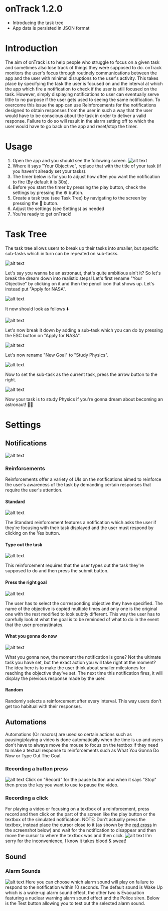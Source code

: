 # onTrack 1.2.0
- Introducing the task tree
- App data is persisted in JSON format

# Introduction
The aim of onTrack is to help people who struggle to focus on a given task and sometimes also lose track of things they were supposed to do. onTrack monitors the user's focus through routinely communications between the app and the user with minimal disruptions to the user's activity. This takes place by specifying the task the user is focused on and the interval at which the app which fire a notification to check if the user is still focused on the task. However, simply displaying notifications to user can eventually serve little to no purpose if the user gets used to seeing the same notification. To overcome this issue the app can use Reinforcements for the notifications designed to obtain responses from the user in such a way that the user would have to be conscious about the task in order to deliver a valid response. Failure to do so will result in the alarm setting off to which the user would have to go back on the app and reset/stop the timer.

# Usage
1. Open the app and you should see the following screen.
![alt text](https://github.com/markorankovic/onTrack/blob/develop/Screenshots/0.png)
2. Where it says "Your Objective", replace that with the title of your task (if you haven't already set your tasks).
3. The timer below is for you to adjust how often you want the notification to fire (By default it is 30s).
4. Before you start the timer by pressing the play button, check the settings by pressing the ⚙️ button.
5. Create a task tree (see Task Tree) by navigating to the screen by pressing the 📃 button.
6. Adjust the settings (see Settings) as needed
7. You're ready to get onTrack!

# Task Tree
The task tree allows users to break up their tasks into smaller, but specific sub-tasks which in turn can be repeated on sub-tasks.

![alt text](https://github.com/markorankovic/onTrack/blob/release/1.2.0/Screenshots/task_tree_1.png)

Let's say you wanna be an astronaut, that's quite ambitious ain't it? 
So let's break the dream down into realistic steps! 
Let's first rename "Your Objective" by clicking on it and then the pencil icon that shows up. 
Let's instead put "Apply for NASA".

![alt text](https://github.com/markorankovic/onTrack/blob/release/1.2.0/Screenshots/task_tree_2.png)

It now should look as follows ⬇️

![alt text](https://github.com/markorankovic/onTrack/blob/release/1.2.0/Screenshots/task_tree_3.png)

Let's now break it down by adding a sub-task which you can do by pressing the ESC button on "Apply for NASA".

![alt text](https://github.com/markorankovic/onTrack/blob/release/1.2.0/Screenshots/task_tree_4.png)

Let's now rename "New Goal" to "Study Physics".

![alt text](https://github.com/markorankovic/onTrack/blob/release/1.2.0/Screenshots/task_tree_5.png)

Now to set the sub-task as the current task, press the arrow button to the right.

![alt text](https://github.com/markorankovic/onTrack/blob/release/1.2.0/Screenshots/task_tree_6.png)

Now your task is to study Physics if you're gonna dream about becoming an astronaut! 🧑‍🚀

# Settings
## Notifications
![alt text](https://github.com/markorankovic/onTrack/blob/develop/Screenshots/notifications_settings.png)
### Reinforcements
Reinforcements offer a variety of UIs on the notifications aimed to reinforce the user's awareness of the task by demanding certain responses that require the user's attention.
#### Standard
![alt text](https://github.com/markorankovic/onTrack/blob/develop/Screenshots/3.png)

The Standard reinforcement features a notification which asks the user if they're focusing with their task displayed and the user must respond by clicking on the Yes button.
#### Type out the task
![alt text](https://github.com/markorankovic/onTrack/blob/develop/Screenshots/4.png)

This reinforcement requires that the user types out the task they're supposed to do and then press the submit button.
#### Press the right goal
![alt text](https://github.com/markorankovic/onTrack/blob/develop/Screenshots/6.png)

The user has to select the corresponding objective they have specified. The name of the objective is copied multiple times and only one is the original one with the rest modified to look subtly different. This way the user has to carefully look at what the goal is to be reminded of what to do in the event that the user procrastinates. 
#### What you gonna do now
![alt text](https://github.com/markorankovic/onTrack/blob/develop/Screenshots/8.png)

What you gonna now, the moment the notification is gone? Not the ultimate task you have set, but the exact action you will take right at the moment?
The idea here is to make the user think about smaller milestones for reaching the objective they've set. The next time this notification fires, it will display the previous response made by the user. 
#### Random
Randomly selects a reinforcement after every interval. This way users don't get too habitual with their responses.
## Automations
Automations (Or macros) are used so certain actions such as pausing/playing a video is done automatically when the time is up and users don't have to always move the mouse to focus on the textbox if they need to make a textual response to reinforcements such as What You Gonna Do Now or Type Out The Goal.
### Recording a button press
![alt text](https://github.com/markorankovic/onTrack/blob/develop/Screenshots/recording_pause_button.png)
Click on "Record" for the pause button and when it says "Stop" then press the key you want to use to pause the video.
### Recording a click
For playing a video or focusing on a textbox of a reinforcement, press record and then click on the part of the screen like the play button or the textbox of the simulated notification. NOTE: Don't actually press the textbox, instead place the cursor close to it (as shown by the [red cross](https://www.icrc.org/en/donate) in the screenshot below) and wait for the notification to disappear and then move the cursor to where the textbox was and then click. 
![alt text](https://github.com/markorankovic/onTrack/blob/develop/Screenshots/recording_focus_click.png)
I'm sorry for the inconvenience, I know it takes blood & sweat!
## Sound
### Alarm Sounds
![alt text](https://github.com/markorankovic/onTrack/blob/develop/Screenshots/audio_settings.png)
Here you can choose which alarm sound will play on failure to respond to the notification within 10 seconds. The default sound is Wake Up which is a wake-up alarm sound effect, the other two is Evacuation featuring a nuclear warning alarm sound effect and the Police siren. Below is the Test button allowing you to test out the selected alarm sound.
